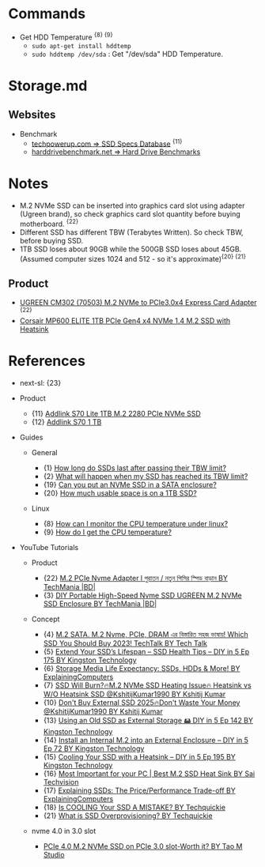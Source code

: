 # Commands

* Get HDD Temperature <sup>{8} {9}</sup>
  * `sudo apt-get install hddtemp`
  * `sudo hddtemp /dev/sda` : Get "/dev/sda" HDD Temperature.

# Storage.md

## Websites

* Benchmark
  * [techpowerup.com => SSD Specs Database](https://www.techpowerup.com/ssd-specs/) <sup>{11}</sup>
  * [harddrivebenchmark.net => Hard Drive Benchmarks](https://www.harddrivebenchmark.net/)

# Notes

* M.2 NVMe SSD can be inserted into graphics card slot using adapter (Ugreen brand), so check graphics card slot quantity before buying motherboard. <sup>{22}</sup>
* Different SSD has different TBW (Terabytes Written). So check TBW, before buying SSD.
* 1TB SSD loses about 90GB while the 500GB SSD loses about 45GB. (Assumed computer sizes 1024 and 512 - so it's approximate)<sup>{20} {21}</sup>

## Product

* [UGREEN CM302 (70503) M.2 NVMe to PCIe3.0x4 Express Card Adapter](https://www.globalbrand.com.bd/ugreen-cm302-70503-m-2-nvme-to-pcie3-0x4-express-card-adapter) <sup>{22}</sup>
* [Corsair MP600 ELITE 1TB PCIe Gen4 x4 NVMe 1.4 M.2 SSD with Heatsink](https://www.ultratech.com.bd/corsair-mp600-elite-1tb-pcie-gen4-x4-nvme-14-m2-ssd-with-heatsink)

# References

* next-sl: {23}

* Product
  * {11} [Addlink S70 Lite 1TB M.2 2280 PCIe NVMe SSD](https://www.ultratech.com.bd/addlink-s70-lite-1tb-nvme-ssd)
  * {12} [Addlink S70 1 TB](https://www.techpowerup.com/ssd-specs/addlink-s70-1-tb.d345)

* Guides

  * General
    * {1} [How long do SSDs last after passing their TBW limit?](https://www.reddit.com/r/homelab/comments/oouxxi/how_long_do_ssds_last_after_passing_their_tbw/)
    * {2} [What will happen when my SSD has reached its TBW limit?](https://www.quora.com/What-will-happen-when-my-SSD-has-reached-its-TBW-limit)
    * {19} [Can you put an NVMe SSD in a SATA enclosure?](https://www.reddit.com/r/buildapc/comments/8g134v/can_you_put_an_nvme_ssd_in_a_sata_enclosure/?rdt=38811)
    * {20} [How much usable space is on a 1TB SSD?](https://www.quora.com/How-much-usable-space-is-on-a-1TB-SSD)

  * Linux
    * {8} [How can I monitor the CPU temperature under linux?](https://superuser.com/questions/25176/how-can-i-monitor-the-cpu-temperature-under-linux)
    * {9} [How do I get the CPU temperature?](https://askubuntu.com/questions/15832/how-do-i-get-the-cpu-temperature)

* YouTube Tutorials

  * Product
    * {22} [M.2 PCIe Nvme Adapter l পুরাতন / নতুন পিসির স্পিড বাড়ান BY TechMania |BD|](https://www.youtube.com/watch?v=HLcGjh1MwFU)
    * {3} [DIY Portable High-Speed Nvme SSD UGREEN M.2 NVMe SSD Enclosure BY TechMania |BD|](https://www.youtube.com/watch?v=4iOHZPw0xFA)

  * Concept
    * {4} [M.2 SATA. M.2 Nvme, PCIe, DRAM এর বিস্তারিত সহজ ভাষায়! Which SSD You Should Buy 2023! TechTalk BY Tech Talk](https://www.youtube.com/watch?v=YoBV16KrF3s)
    * {5} [Extend Your SSD’s Lifespan – SSD Health Tips – DIY in 5 Ep 175 BY Kingston Technology](https://www.youtube.com/watch?v=c3z25yfkIk4)
    * {6} [Storage Media Life Expectancy: SSDs, HDDs & More! BY ExplainingComputers](https://www.youtube.com/watch?v=xA9Xq7hb6Q0)
    * {7} [SSD Will Burn?🔥M.2 NVMe SSD Heating Issue🔥 Heatsink vs W/O Heatsink SSD @KshitijKumar1990 BY Kshitij Kumar](https://www.youtube.com/watch?v=fxB-6NXmtnY)
    * {10} [Don't Buy External SSD 2025🔥Don't Waste Your Money @KshitijKumar1990 BY Kshitij Kumar](https://www.youtube.com/watch?v=5Qu-S0FJ_4M)
    * {13} [Using an Old SSD as External Storage 🖴 DIY in 5 Ep 142 BY Kingston Technology](https://www.youtube.com/watch?v=xZCSZm9M8Tc)
    * {14} [Install an Internal M.2 into an External Enclosure – DIY in 5 Ep 72 BY Kingston Technology](https://www.youtube.com/watch?v=AKed1OdLwvk)
    * {15} [Cooling Your SSD with a Heatsink – DIY in 5 Ep 195 BY Kingston Technology](https://www.youtube.com/watch?v=nnp4b5MCoqk)
    * {16} [Most Important for your PC | Best M.2 SSD Heat Sink BY Sai Techvision](https://www.youtube.com/watch?v=nHV4Fd3VQPA)
    * {17} [Explaining SSDs: The Price/Performance Trade-off BY ExplainingComputers](https://www.youtube.com/watch?v=F8k_XIEhKWo)
    * {18} [Is COOLING Your SSD A MISTAKE? BY Techquickie](https://www.youtube.com/watch?v=Z3auLJtDb7s)
    * {21} [What is SSD Overprovisioning? BY Techquickie](https://www.youtube.com/watch?v=Q15wN8JC2L4)

  * nvme 4.0 in 3.0 slot
    * [PCIe 4.0 M.2 NVMe SSD on PCIe 3.0 slot-Worth it? BY Tao M Studio](https://www.youtube.com/watch?v=qrHRIjooG64)
